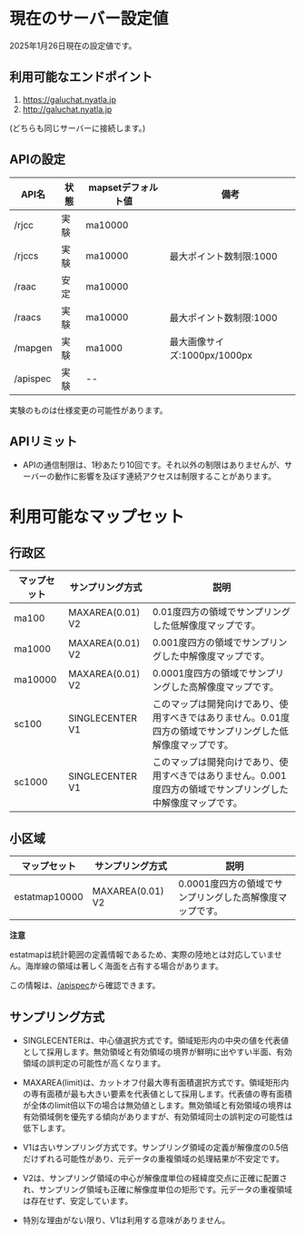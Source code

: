 # 現在のサーバー設定値

2025年1月26日現在の設定値です。
## 利用可能なエンドポイント

1. https://galuchat.nyatla.jp
2. http://galuchat.nyatla.jp

(どちらも同じサーバーに接続します。)

## APIの設定

|API名|状態|mapsetデフォルト値|備考|
|--|--|--|--|
|/rjcc|実験|ma10000||
|/rjccs|実験|ma10000|最大ポイント数制限:1000|
|/raac|安定|ma10000||
|/raacs|実験|ma10000|最大ポイント数制限:1000|
|/mapgen|実験|ma1000|最大画像サイズ:1000px/1000px|
|/apispec|実験|--||

実験のものは仕様変更の可能性があります。

## APIリミット
- APIの通信制限は、1秒あたり10回です。それ以外の制限はありませんが、サーバーの動作に影響を及ぼす連続アクセスは制限することがあります。

# 利用可能なマップセット

## 行政区
|マップセット|サンプリング方式|説明|
|--|--|--|
|ma100|MAXAREA(0.01) V2|0.01度四方の領域でサンプリングした低解像度マップです。|
|ma1000|MAXAREA(0.01) V2|0.001度四方の領域でサンプリングした中解像度マップです。|
|ma10000|MAXAREA(0.01) V2|0.0001度四方の領域でサンプリングした高解像度マップです。|
|sc100|SINGLECENTER V1|このマップは開発向けであり、使用すべきではありません。0.01度四方の領域でサンプリングした低解像度マップです。|
|sc1000|SINGLECENTER V1|このマップは開発向けであり、使用すべきではありません。0.001度四方の領域でサンプリングした中解像度マップです。|


## 小区域
|マップセット|サンプリング方式|説明|
|--|--|--|
|estatmap10000|MAXAREA(0.01) V2|0.0001度四方の領域でサンプリングした高解像度マップです。|

**注意**

estatmapは統計範囲の定義情報であるため、実際の陸地とは対応していません。海岸線の領域は著しく海面を占有する場合があります。


この情報は、[/apispec](./apis/apispec.md)から確認できます。

## サンプリング方式
- SINGLECENTERは、中心値選択方式です。領域矩形内の中央の値を代表値として採用します。無効領域と有効領域の境界が鮮明に出やすい半面、有効領域の誤判定の可能性が高くなります。
- MAXAREA(limit)は、カットオフ付最大専有面積選択方式です。領域矩形内の専有面積が最も大きい要素を代表値として採用します。代表値の専有面積が全体のlimit倍以下の場合は無効値とします。無効領域と有効領域の境界は有効領域側を優先する傾向がありますが、有効領域同士の誤判定の可能性は低下します。

- V1は古いサンプリング方式です。サンプリング領域の定義が解像度の0.5倍だけずれる可能性があり、元データの重複領域の処理結果が不安定です。

- V2は、サンプリング領域の中心が解像度単位の経緯度交点に正確に配置され、サンプリング領域も正確に解像度単位の矩形です。元データの重複領域は存在せず、安定しています。

- 特別な理由がない限り、V1は利用する意味がありません。









